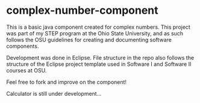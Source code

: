 # complex-number-component
This is a basic java component created for complex numbers. This project was part of my STEP program at the Ohio State University, and as such follows the OSU guidelines for creating and documenting software components. 

Development was done in Eclipse. File structure in the repo also follows the structure of the Eclipse project template used in Software I and Software II courses at OSU.

Feel free to fork and improve on the component!

Calculator is still under development...
